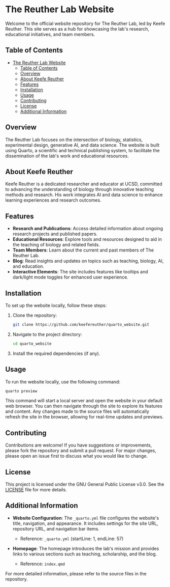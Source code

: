 # The Reuther Lab Website

Welcome to the official website repository for The Reuther Lab, led by Keefe Reuther. This site serves as a hub for showcasing the lab's research, educational initiatives, and team members.

## Table of Contents

- [The Reuther Lab Website](#the-reuther-lab-website)
  - [Table of Contents](#table-of-contents)
  - [Overview](#overview)
  - [About Keefe Reuther](#about-keefe-reuther)
  - [Features](#features)
  - [Installation](#installation)
  - [Usage](#usage)
  - [Contributing](#contributing)
  - [License](#license)
  - [Additional Information](#additional-information)

## Overview

The Reuther Lab focuses on the intersection of biology, statistics, experimental design, generative AI, and data science. The website is built using Quarto, a scientific and technical publishing system, to facilitate the dissemination of the lab's work and educational resources.

## About Keefe Reuther

Keefe Reuther is a dedicated researcher and educator at UCSD, committed to advancing the understanding of biology through innovative teaching methods and research. His work integrates AI and data science to enhance learning experiences and research outcomes.

## Features

- **Research and Publications**: Access detailed information about ongoing research projects and published papers.
- **Educational Resources**: Explore tools and resources designed to aid in the teaching of biology and related fields.
- **Team Members**: Learn about the current and past members of The Reuther Lab.
- **Blog**: Read insights and updates on topics such as teaching, biology, AI, and education.
- **Interactive Elements**: The site includes features like tooltips and dark/light mode toggles for enhanced user experience.

## Installation

To set up the website locally, follow these steps:

1. Clone the repository:
   ```bash
   git clone https://github.com/keefereuther/quarto_website.git
   ```
2. Navigate to the project directory:
   ```bash
   cd quarto_website
   ```
3. Install the required dependencies (if any).

## Usage

To run the website locally, use the following command:
```bash
quarto preview
```
This command will start a local server and open the website in your default web browser. You can then navigate through the site to explore its features and content. Any changes made to the source files will automatically refresh the site in the browser, allowing for real-time updates and previews.

## Contributing

Contributions are welcome! If you have suggestions or improvements, please fork the repository and submit a pull request. For major changes, please open an issue first to discuss what you would like to change.

## License

This project is licensed under the GNU General Public License v3.0. See the [LICENSE](LICENSE) file for more details.

## Additional Information

- **Website Configuration**: The `_quarto.yml` file configures the website's title, navigation, and appearance. It includes settings for the site URL, repository URL, and navigation bar items.
  - Reference: `_quarto.yml` (startLine: 1, endLine: 57)

- **Homepage**: The homepage introduces the lab's mission and provides links to various sections such as teaching, scholarship, and the blog.
  - Reference: `index.qmd`

For more detailed information, please refer to the source files in the repository.
